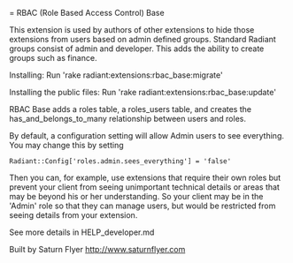 = RBAC (Role Based Access Control) Base

This extension is used by authors of other extensions to hide those 
extensions from users based on admin defined groups. Standard Radiant
groups consist of admin and developer. This adds the ability
to create groups such as finance.

Installing:
Run 'rake radiant:extensions:rbac_base:migrate'

Installing the public files:
Run 'rake radiant:extensions:rbac_base:update'

RBAC Base adds a roles table, a roles_users table, and creates 
the has_and_belongs_to_many relationship between users and roles.

By default, a configuration setting will allow Admin users to see
everything. You may change this by setting

    Radiant::Config['roles.admin.sees_everything'] = 'false'
    
Then you can, for example, use extensions that require their own roles but
prevent your client from seeing unimportant technical details or areas that
may be beyond his or her understanding. So your client may be in the 'Admin'
role so that they can manage users, but would be restricted from seeing 
details from your extension.

See more details in HELP_developer.md

Built by Saturn Flyer http://www.saturnflyer.com
